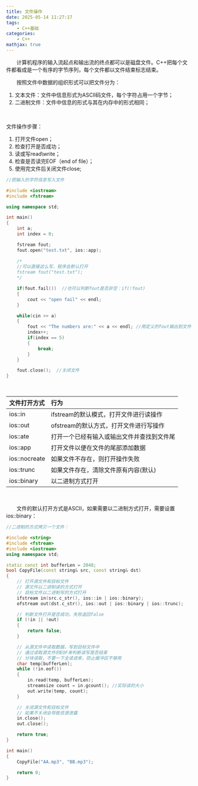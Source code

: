 ```yaml
---
title: 文件操作
date: 2025-05-14 11:27:17
tags:
    - C++基础
categories:
    - C++
mathjax: true
---
```


&emsp;&emsp;计算机程序的输入流起点和输出流的终点都可以是磁盘文件。C++把每个文件都看成是一个有序的字节序列，每个文件都以文件结束标志结束。

&emsp;&emsp;按照文件中数据的组织形式可以把文件分为：

1. 文本文件：文件中信息形式为ASCII码文件，每个字符占用一个字节；
2. 二进制文件：文件中信息的形式与其在内存中的形式相同；

&emsp;&emsp;

文件操作步骤：

1. 打开文件open；
2. 检查打开是否成功；
3. 读或写read\write；
4. 检查是否读完EOF（end of file）；
5. 使用完文件后关闭文件close;

```cpp
//把输入的字符信息写入文件

#include <iostream>
#include <fstream>

using namespace std;

int main()
{
    int a;
    int index = 0;

    fstream fout;
    fout.open("test.txt", ios::app);
    
    /*
    //可以直接这么写，程序会默认打开
    fstream fout("test.txt");   
    */

    if(fout.fail())  //也可以判断fout是否非空：if(!fout)
    {
        cout << "open fail" << endl;
    }

    while(cin >> a)
    {
        fout << "The numbers are:" << a << endl; //用定义的fout输出到文件
        index++;
        if(index == 5)
        {
            break;
        }
    }

    fout.close();  //关闭文件
}
```

&emsp;&emsp;

|文件打开方式|行为|
|:--|:--|
|ios::in|ifstream的默认模式，打开文件进行读操作|
|ios::out|ofstream的默认方式，打开文件进行写操作|
|ios::ate|打开一个已经有输入或输出文件并查找到文件尾|
|ios::app|打开文件以便在文件的尾部添加数据|
|ios::nocreate|如果文件不存在，则打开操作失败|
|ios::trunc|如果文件存在，清除文件原有内容(默认)|
|ios::binary|以二进制方式打开|

&emsp;&emsp;

&emsp;&emsp;文件的默认打开方式是ASCII，如果需要以二进制方式打开，需要设置ios::binary：

```cpp
//二进制的方式拷贝一个文件：

#include <string>
#include <fstream>
#include <iostream>
using namespace std;

static const int bufferLen = 2048;
bool CopyFile(const string& src, const string& dst)
{
	// 打开源文件和目标文件
	// 源文件以二进制读的方式打开
	// 目标文件以二进制写的方式打开
	ifstream in(src.c_str(), ios::in | ios::binary);
	ofstream out(dst.c_str(), ios::out | ios::binary | ios::trunc);

	// 判断文件打开是否成功，失败返回false
	if (!in || !out)
	{
		return false;
	}

	// 从源文件中读取数据，写到目标文件中
	// 通过读取源文件的EOF来判断读写是否结束
	// 分块读取，不要一下全读进来，防止缓冲区不够用
	char temp[bufferLen];
	while (!in.eof())
	{
		in.read(temp, bufferLen);
		streamsize count = in.gcount(); //实际读的大小
		out.write(temp, count);
	}

	// 关闭源文件和目标文件
	// 如果不关闭会导致资源泄露
	in.close();
	out.close();

	return true;
}

int main()
{
    CopyFile("AA.mp3", "BB.mp3");

    return 0;
}
```